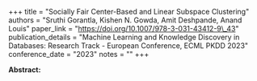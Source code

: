 +++
title = "Socially Fair Center-Based and Linear Subspace Clustering"
authors = "Sruthi Gorantla, Kishen N. Gowda, Amit Deshpande, Anand Louis"
paper_link = "https://doi.org/10.1007/978-3-031-43412-9\_43"
publication_details = "Machine Learning and Knowledge Discovery in Databases: Research Track - European Conference,  ECML PKDD 2023"
conference_date = "2023"
notes = ""
+++

<b>Abstract:</b>
